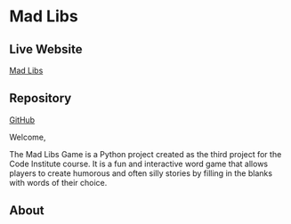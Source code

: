 # Mad Libs

## Live Website
[Mad Libs](https://mad-libs-d618b9c6272d.herokuapp.com/)

## Repository
[GitHub](https://github.com/MariaPadilha32/mad-libs)

Welcome, 

The Mad Libs Game is a Python project created as the third project for the Code Institute course. It is a fun and interactive word game that allows players to create humorous and often silly stories by filling in the blanks with words of their choice.

## About




